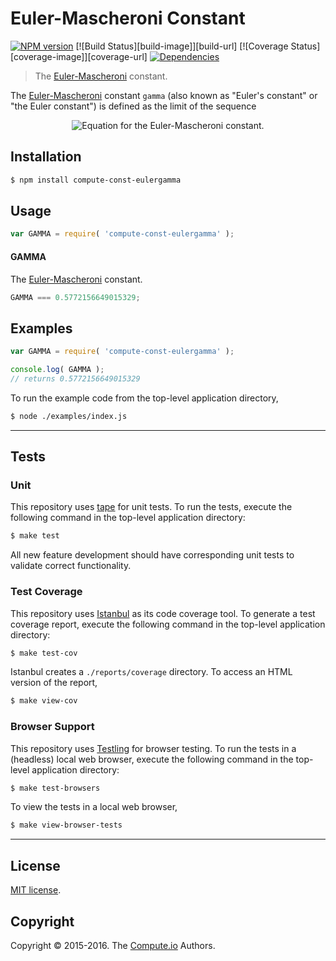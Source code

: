 Euler-Mascheroni Constant
===
[![NPM version][npm-image]][npm-url] [![Build Status][build-image]][build-url] [![Coverage Status][coverage-image]][coverage-url] [![Dependencies][dependencies-image]][dependencies-url]

> The [Euler-Mascheroni][eulergamma] constant.

The [Euler-Mascheroni][eulergamma] constant `gamma` (also known as "Euler's constant" or "the Euler constant") is defined as the limit of the sequence

<div class="equation" align="center" data-raw-text="\gamma = \lim_{n\to\infty} \left( \sum_{k=1}^n \frac{1}{k} - \ln n \right)" data-equation="eq:const_eulergamma">
	<img src="https://cdn.rawgit.com/const-io/eulergamma/03a49a9a31f1b486b6146864622113811f48d56a/docs/img/eqn.svg" alt="Equation for the Euler-Mascheroni constant.">
	<br>
</div>


## Installation

``` bash
$ npm install compute-const-eulergamma
```


## Usage

``` javascript
var GAMMA = require( 'compute-const-eulergamma' );
```

#### GAMMA

The [Euler-Mascheroni][eulergamma] constant.

``` javascript
GAMMA === 0.5772156649015329;
```


## Examples

``` javascript
var GAMMA = require( 'compute-const-eulergamma' );

console.log( GAMMA );
// returns 0.5772156649015329
```

To run the example code from the top-level application directory,

``` bash
$ node ./examples/index.js
```


---
## Tests

### Unit

This repository uses [tape][tape] for unit tests. To run the tests, execute the following command in the top-level application directory:

``` bash
$ make test
```

All new feature development should have corresponding unit tests to validate correct functionality.


### Test Coverage

This repository uses [Istanbul][istanbul] as its code coverage tool. To generate a test coverage report, execute the following command in the top-level application directory:

``` bash
$ make test-cov
```

Istanbul creates a `./reports/coverage` directory. To access an HTML version of the report,

``` bash
$ make view-cov
```


### Browser Support

This repository uses [Testling][testling] for browser testing. To run the tests in a (headless) local web browser, execute the following command in the top-level application directory:

``` bash
$ make test-browsers
```

To view the tests in a local web browser,

``` bash
$ make view-browser-tests
```

<!-- [![browser support][browsers-image]][browsers-url] -->


---
## License

[MIT license](http://opensource.org/licenses/MIT).


## Copyright

Copyright &copy; 2015-2016. The [Compute.io][compute-io] Authors.


[npm-image]: http://img.shields.io/npm/v/compute-const-eulergamma.svg
[npm-url]: https://npmjs.org/package/compute-const-eulergamma

[travis-image]: http://img.shields.io/travis/const-io/eulergamma/master.svg
[travis-url]: https://travis-ci.org/const-io/eulergamma

[coveralls-image]: https://img.shields.io/coveralls/const-io/eulergamma/master.svg
[coveralls-url]: https://coveralls.io/r/const-io/eulergamma?branch=master

[dependencies-image]: http://img.shields.io/david/const-io/eulergamma.svg
[dependencies-url]: https://david-dm.org/const-io/eulergamma

[dev-dependencies-image]: http://img.shields.io/david/dev/const-io/eulergamma.svg
[dev-dependencies-url]: https://david-dm.org/dev/const-io/eulergamma

[github-issues-image]: http://img.shields.io/github/issues/const-io/eulergamma.svg
[github-issues-url]: https://github.com/const-io/eulergamma/issues

[tape]: https://github.com/substack/tape
[istanbul]: https://github.com/gotwarlost/istanbul
[testling]: https://ci.testling.com

[eulergamma]: http://mathworld.wolfram.com/Euler-MascheroniConstant.html
[compute-io]: https://github.com/compute-io
